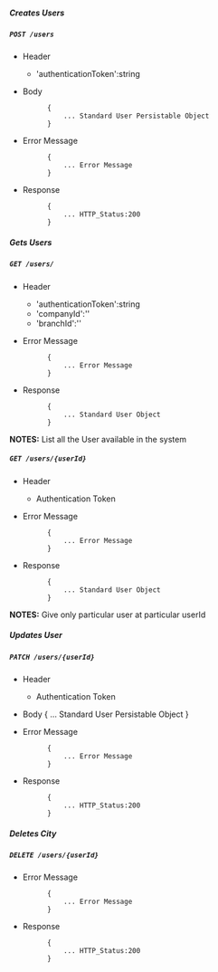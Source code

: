 ##### Creates Users

##### `POST /users`
+ Header
	- 'authenticationToken':string


+ Body

            {
                ... Standard User Persistable Object
            }
+ Error Message

			{
				... Error Message
			}              
+ Response

            {
                ... HTTP_Status:200
            }
    

##### Gets Users           
            
##### `GET /users/`
+ Header 
	- 'authenticationToken':string
	- 'companyId':''
	- 'branchId':''
+ Error Message

			{
				... Error Message
			}  
+ Response

			{
				... Standard User Object
			}

**NOTES:** List all the User available in the system

##### `GET /users/{userId}`
+ Header
	- Authentication Token

+ Error Message

			{
				... Error Message
			}  
+ Response 

			{
				... Standard User Object
			} 

**NOTES:** Give only particular user at particular userId 

##### Updates User    
       
##### `PATCH /users/{userId}`
+ Header
	- Authentication Token

+ Body
			{
				... Standard User Persistable Object
			}
+ Error Message

			{
				... Error Message
			}  
+ Response

            {
                ... HTTP_Status:200
            }
            
            
##### Deletes City    
       
##### `DELETE /users/{userId}`
+ Error Message

			{
				... Error Message
			}  
+ Response

			{
				... HTTP_Status:200
			}